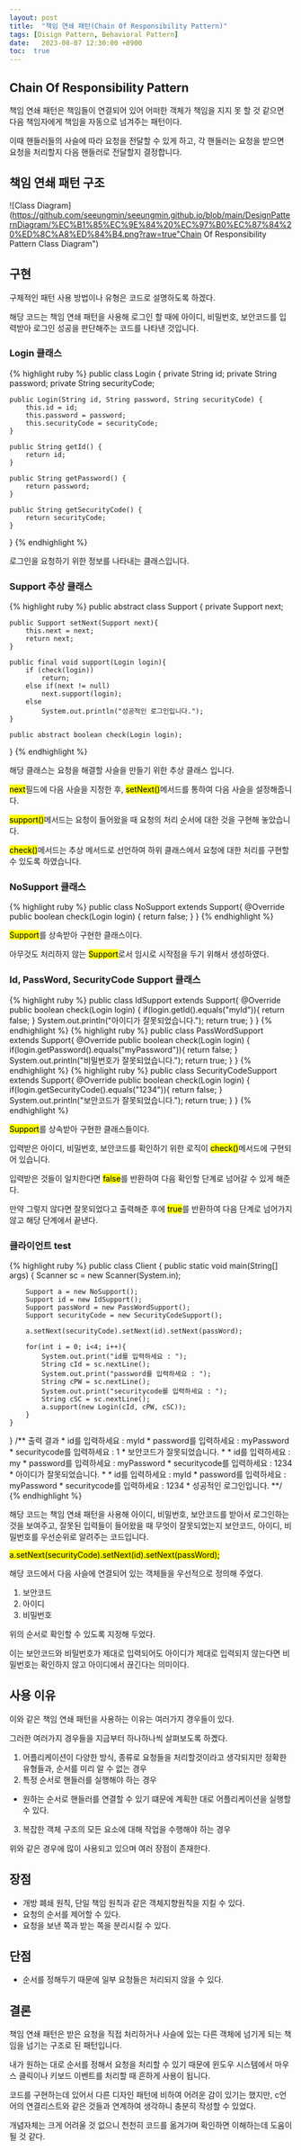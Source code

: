 ```yaml
---
layout: post
title:  "책임 연쇄 패턴(Chain Of Responsibility Pattern)"
tags: [Disign Pattern, Behavioral Pattern]
date:   2023-08-07 12:30:00 +0900
toc:  true
---
```


## Chain Of Responsibility Pattern

책임 연쇄 패턴은 책임들이 연결되어 있어 어떠한 객체가 책임을 지지 못 할 것 같으면 다음 책임자에게 책임을 자동으로 넘겨주는 패턴이다. 

이때 핸들러들의 사슬에 따라 요청을 전달할 수 있게 하고, 각 핸들러는 요청을 받으면 요청을 처리할지 다음 핸들러로 전달할지 결정합니다. 


## 책임 연쇄 패턴 구조

![Class Diagram](https://github.com/seeungmin/seeungmin.github.io/blob/main/DesignPatternDiagram/%EC%B1%85%EC%9E%84%20%EC%97%B0%EC%87%84%20%ED%8C%A8%ED%84%B4.png?raw=true"Chain Of Responsibility Pattern Class Diagram")



## 구현
구체적인 패턴 사용 방법이나 유형은 코드로 설명하도록 하겠다.

해당 코드는 책임 연쇄 패턴을 사용해 로그인 할 때에 아이디, 비밀번호, 보안코드를 입력받아 로그인 성공을 판단해주는 코드를 나타낸 것입니다.


### Login 클래스

{% highlight ruby %}
public class Login {
    private String id;
    private String password;
    private String securityCode;

    public Login(String id, String password, String securityCode) {
        this.id = id;
        this.password = password;
        this.securityCode = securityCode;
    }

    public String getId() {
        return id;
    }

    public String getPassword() {
        return password;
    }

    public String getSecurityCode() {
        return securityCode;
    }
}
{% endhighlight %}

로그인을 요청하기 위한 정보를 나타내는 클래스입니다.


### Support 추상 클래스
{% highlight ruby %}
public abstract class Support {
    private Support next;

    public Support setNext(Support next){
        this.next = next;
        return next;
    }

    public final void support(Login login){
        if (check(login))
            return;
        else if(next != null)
            next.support(login);
        else
            System.out.println("성공적인 로그인입니다.");
    }

    public abstract boolean check(Login login);
}
{% endhighlight %}

해당 클래스는 요청을 해결할 사슬을 만들기 위한 추상 클래스 입니다.

<mark>next</mark>필드에 다음 사슬을 지정한 후, <mark>setNext()</mark>메서드를 통하여 다음 사슬을 설정해줍니다.

<mark>support()</mark>메서드는 요청이 들어왔을 때 요청의 처리 순서에 대한 것을 구현해 놓았습니다.

<mark>check()</mark>메서드는 추상 메서드로 선언하여 하위 클래스에서 요청에 대한 처리를 구현할 수 있도록 하였습니다.


### NoSupport 클래스

{% highlight ruby %}
public class NoSupport extends Support{
    @Override
    public boolean check(Login login) {
        return false;
    }
}
{% endhighlight %}

<mark>Support</mark>를 상속받아 구현한 클래스이다.

아무것도 처리하지 않는 <mark>Support</mark>로서 임시로 시작점을 두기 위해서 생성하였다.

### Id, PassWord, SecurityCode Support 클래스

{% highlight ruby %}
public class IdSupport extends Support{
    @Override
    public boolean check(Login login) {
        if(login.getId().equals("myId")){
            return false;
        }
        System.out.println("아이디가 잘못되었습니다.");
        return true;
    }
}
{% endhighlight %}
{% highlight ruby %}
public class PassWordSupport extends Support{
    @Override
    public boolean check(Login login) {
        if(login.getPassword().equals("myPassword")){
            return false;
        }
        System.out.println("비밀번호가 잘못되었습니다.");
        return true;
    }
}
{% endhighlight %}
{% highlight ruby %}
public class SecurityCodeSupport extends Support{
    @Override
    public boolean check(Login login) {
        if(login.getSecurityCode().equals("1234")){
            return false;
        }
        System.out.println("보안코드가 잘못되었습니다.");
        return true;
    }
}
{% endhighlight %}

<mark>Support</mark>를 상속받아 구현한 클래스들이다.

입력받은 아이디, 비밀번호, 보안코드를 확인하기 위한 로직이 <mark>check()</mark>메서드에 구현되어 있습니다.

입력받은 것들이 일치한다면 <mark>false</mark>를 반환하여 다음 확인할 단계로 넘어갈 수 있게 해준다.

만약 그렇지 않다면 잘못되었다고 출력해준 후에 <mark>true</mark>를 반환하여 다음 단계로 넘어가지 않고 해당 단계에서 끝낸다.


### 클라이언트 test
{% highlight ruby %}
public class Client {
    public static void main(String[] args) {
        Scanner sc = new Scanner(System.in);

        Support a = new NoSupport();
        Support id = new IdSupport();
        Support passWord = new PassWordSupport();
        Support securityCode = new SecurityCodeSupport();

        a.setNext(securityCode).setNext(id).setNext(passWord);

        for(int i = 0; i<4; i++){
            System.out.print("id를 입력하세요 : ");
            String cId = sc.nextLine();
            System.out.print("password를 입력하세요 : ");
            String cPW = sc.nextLine();
            System.out.print("securitycode를 입력하세요 : ");
            String cSC = sc.nextLine();
            a.support(new Login(cId, cPW, cSC));
        }
    }
}
    /** 출력 결과
        * id를 입력하세요 : myId
        * password를 입력하세요 : myPassword
        * securitycode를 입력하세요 : 1
        * 보안코드가 잘못되었습니다.
        * 
        * id를 입력하세요 : my
        * password를 입력하세요 : myPassword
        * securitycode를 입력하세요 : 1234
        * 아이디가 잘못되었습니다.
        * 
        * id를 입력하세요 : myId
        * password를 입력하세요 : myPassword
        * securitycode를 입력하세요 : 1234
        * 성공적인 로그인입니다.
        **/
{% endhighlight %}

해당 코드는 책임 연쇄 패턴을 사용해 아이디, 비밀번호, 보안코드를 받아서 로그인하는 것을 보여주고, 잘못된 입력들이 들어왔을 때 무엇이 잘못되었는지 보안코드, 아이디, 비밀번호를 우선순위로 알려주는 코드입니다.

<mark>a.setNext(securityCode).setNext(id).setNext(passWord);</mark> 

해당 코드에서 다음 사슬에 연결되어 있는 객체들을 우선적으로 정의해 주었다.

1. 보안코드
2. 아이디
3. 비밀번호

위의 순서로 확인할 수 있도록 지정해 두었다. 

이는 보안코드와 비밀번호가 제대로 입력되어도 아이디가 제대로 입력되지 않는다면 비밀번호는 확인하지 않고 아이디에서 끊긴다는 의미이다.


## 사용 이유

이와 같은 책임 연쇄 패턴을 사용하는 이유는 여러가지 경우들이 있다.

그러한 여러가지 경우들을 지금부터 하나하나씩 살펴보도록 하곘다.

1. 어플리케이션이 다양한 방식, 종류로 요청들을 처리할것이라고 생각되지만 정확한 유형들과, 순서를 미리 알 수 없는 경우
2. 특정 순서로 핸들러를 실행해야 하는 경우
- 원하는 순서로 핸들러를 연결할 수 있기 떄문에 계획한 대로 어플리케이션을 실행할 수 있다.
3. 복잡한 객체 구조의 모든 요소에 대해 작업을 수행해야 하는 경우 

위와 같은 경우에 많이 사용되고 있으며 여러 장점이 존재한다.


## 장점
- 개방 폐쇄 원칙, 단일 책임 원칙과 같은 객체지향원칙을 지킬 수 있다.
- 요청의 순서를 제어할 수 있다.
- 요청을 보낸 쪽과 받는 쪽을 분리시킬 수 있다.


## 단점
- 순서를 정해두기 때문에 일부 요청들은 처리되지 않을 수 있다.

## 결론

책임 연쇄 패턴은 받은 요청을 직접 처리하거나 사슬에 있는 다른 객체에 넘기게 되는 책임을 넘기는 구조로 된 패턴입니다.

내가 원하는 대로 순서를 정해서 요청을 처리할 수 있기 때문에 윈도우 시스템에서 마우스 클릭이나 키보드 이벤트를 처리할 때 흔하게 사용이 됩니다.

코드를 구현하는데 있어서 다른 디자인 패턴에 비하여 어려운 감이 있기는 했지만, c언어의 연결리스트와 같은 것들과 연계하여 생각하니 충분히 작성할 수 있었다.

개념자체는 크게 어려울 것 없으니 천천히 코드를 옮겨가며 확인하면 이해하는데 도움이 될 것 같다.